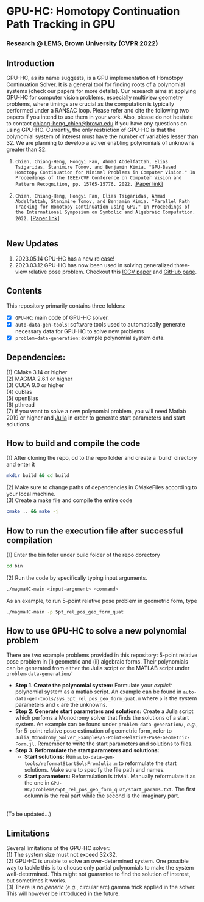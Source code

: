# GPU-HC: Homotopy Continuation Path Tracking in GPU
### Research @ LEMS, Brown University (CVPR 2022)
## Introduction
GPU-HC, as its name suggests, is a GPU implementation of Homotopy Continuation Solver. It is a general tool for finding roots of a polynomial systems (check our papers for more details). Our research aims at applying GPU-HC for computer vision problems, especially multiview geometry problems, where timings are crucial as the computation is typically performed under a RANSAC loop. Please refer and cite the following two papers if you intend to use them in your work. Also, please do not hesitate to contact chiang-heng_chien@brown.edu if you have any questions on using GPU-HC. Currently, the only restriction of GPU-HC is that the polynomial system of interest must have the number of variables lesser than 32. We are planning to develop a solver enabling polynomials of unknowns greater than 32. <br />

1. ``Chien, Chiang-Heng, Hongyi Fan, Ahmad Abdelfattah, Elias Tsigaridas, Stanimire Tomov, and Benjamin Kimia. "GPU-Based Homotopy Continuation for Minimal Problems in Computer Vision." In Proceedings of the IEEE/CVF Conference on Computer Vision and Pattern Recognition, pp. 15765-15776. 2022.`` [[Paper link](https://openaccess.thecvf.com/content/CVPR2022/html/Chien_GPU-Based_Homotopy_Continuation_for_Minimal_Problems_in_Computer_Vision_CVPR_2022_paper.html)] <br />

2. ``Chien, Chiang-Heng, Hongyi Fan, Elias Tsigaridas, Ahmad Abdelfattah, Stanimire Tomov, and Benjamin Kimia. "Parallel Path Tracking for Homotopy Continuation using GPU." In Proceedings of the International Symposium on Symbolic and Algebraic Computation. 2022.`` [[Paper link](https://par.nsf.gov/biblio/10333125)] <br /> <br />

## New Updates
1. 2023.05.14 GPU-HC has a new release! <br />
2. 2023.03.12 GPU-HC has now been used in solving generalized three-view relative pose problem. Checkout this [ICCV paper](https://openaccess.thecvf.com/content/ICCV2023/papers/Ding_Minimal_Solutions_to_Generalized_Three-View_Relative_Pose_Problem_ICCV_2023_paper.pdf) and [GitHub page](https://github.com/C-H-Chien/Three_View_Generalized_Camera). <br />

## Contents
This repository primarily contains three folders: <br />
- [x] ``GPU-HC``: main code of GPU-HC solver. <br />
- [x] ``auto-data-gen-tools``: software tools used to automatically generate necessary data for GPU-HC to solve new problems <br />
- [x] ``problem-data-generation``: example polynomial system data. <br />

## Dependencies:
(1) CMake 3.14 or higher <br />
(2) MAGMA 2.6.1 or higher <br />
(3) CUDA 9.0 or higher <br />
(4) cuBlas <br />
(5) openBlas <br />
(6) pthread <br />
(7) if you want to solve a new polynomial problem, you will need Matlab 2019 or higher and [Julia](https://julialang.org/downloads/) in order to generate start parameters and start solutions.

## How to build and compile the code
(1) After cloning the repo, cd to the repo folder and create a 'build' directory and enter it
```bash
mkdir build && cd build
```
(2) Make sure to change paths of dependencies in CMakeFiles according to your local machine. <br />
(3) Create a make file and compile the entire code <br />
```bash
cmake .. && make -j
```

## How to run the execution file after successful compilation
(1) Enter the bin foler under build folder of the repo dorectory
```bash
cd bin
```
(2) Run the code by specifically typing input arguments.
```bash
./magmaHC-main <input-argument> <command>
```
As an example, to run 5-point relative pose problem in geometric form, type
```bash
./magmaHC-main -p 5pt_rel_pos_geo_form_quat
```

## How to use GPU-HC to solve a new polynomial problem
There are two example problems provided in this repository: 5-point relative pose problem in (i) geometric and (ii) algebraic forms. Their polynomials can be generated from either the Julia script or the MATLAB script under ``problem-data-generation/`` <br />
- **Step 1. Create the polynomial system:** Formulate your _explicit_ polynomial system as a matlab script. An example can be found in ``auto-data-gen-tools/sys_5pt_rel_pos_geo_form_quat.m`` where ``p`` is the system parameters and ``x`` are the unknowns. 
- **Step 2. Generate start parameters and solutions:** Create a Julia script which perfoms a Monodromy solver that finds the solutions of a start system. An example can be found under ``problem-data-generation/``, _e.g._, for 5-point relative pose estimation of geometric form, refer to ``Julia_Monodromy_Solver_Examples/5-Point-Relative-Pose-Geometric-Form.jl``. Remember to write the start parameters and solutions to files.
- **Step 3. Reformulate the start parameters and solutions:** <br />
	- **Start solutions:** Run ``auto-data-gen-tools/reformatStartSolsFromJulia.m`` to reformulate the start solutions. Make sure to specify the file path and names. <br />
	- **Start parameters:** Reformulation is trivial. Manually reformulate it as the one in ``GPU-HC/problems/5pt_rel_pos_geo_form_quat/start_params.txt``. The first column is the real part while the second is the imaginary part. <br />


<br />
(To be updated...) <br />

## Limitations
Several limitations of the GPU-HC solver: <br />
(1) The system size must not exceed 32x32. <br />
(2) GPU-HC is unable to solve an over-determined system. One possible way to tackle this is to choose only partial polynomials to make the system well-determined. This might not guarantee to find the solution of interest, but sometimes it works. <br />
(3) There is no _generic_ (_e.g._, circular arc) gamma trick applied in the solver. This will however be introduced in the future.
